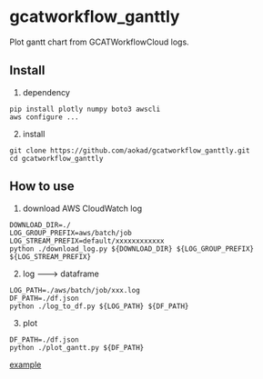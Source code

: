 # gcatworkflow_ganttly
Plot gantt chart from GCATWorkflowCloud logs.

## Install

1. dependency

```
pip install plotly numpy boto3 awscli
aws configure ...
```

2. install

```
git clone https://github.com/aokad/gcatworkflow_ganttly.git
cd gcatworkflow_ganttly
```

## How to use

1. download AWS CloudWatch log

```
DOWNLOAD_DIR=./
LOG_GROUP_PREFIX=aws/batch/job
LOG_STREAM_PREFIX=default/xxxxxxxxxxxx
python ./download_log.py ${DOWNLOAD_DIR} ${LOG_GROUP_PREFIX} ${LOG_STREAM_PREFIX}
```

2. log ---> dataframe

```
LOG_PATH=./aws/batch/job/xxx.log
DF_PATH=./df.json
python ./log_to_df.py ${LOG_PATH} ${DF_PATH}
```

3. plot

```
DF_PATH=./df.json
python ./plot_gantt.py ${DF_PATH}
```

[example](http://htmlpreview.github.io/?https://github.com/aokad/gcatworkflow_ganttly/blob/master/example.html)
